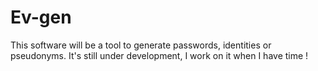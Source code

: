 # Ev-gen
This software will be a tool to generate passwords, identities or pseudonyms. 
It's still under development, I work on it when I have time ! 
